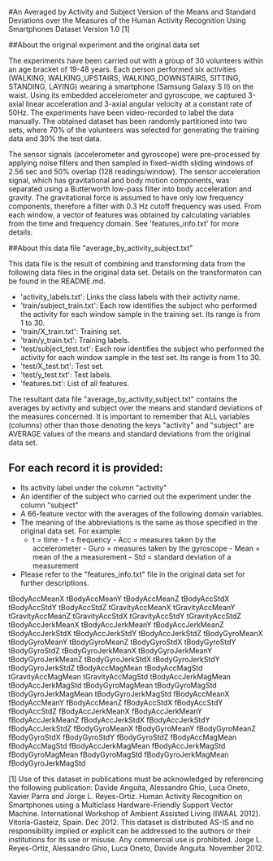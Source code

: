 #An Averaged by Activity and Subject Version of the Means and Standard Deviations over the Measures of the Human Activity Recognition Using Smartphones Dataset Version 1.0 [1]

##About the original experiment and the original data set

The experiments have been carried out with a group of 30 volunteers within an age bracket of 19-48 years.  Each person performed six activities (WALKING, WALKING_UPSTAIRS, WALKING_DOWNSTAIRS, SITTING, STANDING, LAYING) wearing a smartphone (Samsung Galaxy S II) on the waist.  Using its embedded accelerometer and gyroscope, we captured 3-axial linear acceleration and 3-axial angular velocity at a constant rate of 50Hz.  The experiments have been video-recorded to label the data manually.  The obtained dataset has been randomly partitioned into two sets, where 70% of the volunteers was selected for generating the training data and 30% the test data.

The sensor signals (accelerometer and gyroscope) were pre-processed by applying noise filters and then sampled in fixed-width sliding windows of 2.56 sec and 50% overlap (128 readings/window).  The sensor acceleration signal, which has gravitational and body motion components, was separated using a Butterworth low-pass filter into body acceleration and gravity.  The gravitational force is assumed to have only low frequency components, therefore a filter with 0.3 Hz cutoff frequency was used. From each window, a vector of features was obtained by calculating variables from the time and frequency domain.  See 'features_info.txt' for more details.

##About this data file "average_by_activity_subject.txt"

This data file is the result of combining and transforming data from the following data files in the original data set.  Details on the transformaton can be found in the README.md.

- 'activity_labels.txt': Links the class labels with their activity name.
- 'train/subject_train.txt': Each row identifies the subject who performed the activity for each window sample in the training set. Its range is from 1 to 30.
- 'train/X_train.txt': Training set.
- 'train/y_train.txt': Training labels.
- 'test/subject_test.txt': Each row identifies the subject who performed the activity for each window sample in the test set. Its range is from 1 to 30.
- 'test/X_test.txt': Test set.
- 'test/y_test.txt': Test labels.
- 'features.txt': List of all features.

The resultant data file "average_by_activity_subject.txt" contains the averages by activity and subject over the means and standard deviations of the measures concerned.  It is important to remember that ALL variables (columns) other than those denoting the keys "activity" and "subject" are AVERAGE values of the means and standard deviations from the original data set.

## For each record it is provided:

- Its activity label under the column "activity"
- An identifier of the subject who carried out the experiment under the column "subject"
- A 66-feature vector with the averages of the following domain variables.  
- The meaning of the abbreviations is the same as those specified in the original data set.  For example:
  - t = time
		- f = frequency
		- Acc = measures taken by the accelerometer
		- Guro = measures taken by the gyroscope
		- Mean = mean of the a measurement
		- Std = standard deviation of a measurement
- Please refer to the "features_info.txt" file in the original data set for further descriptions.

tBodyAccMeanX
tBodyAccMeanY
tBodyAccMeanZ
tBodyAccStdX
tBodyAccStdY
tBodyAccStdZ
tGravityAccMeanX
tGravityAccMeanY
tGravityAccMeanZ
tGravityAccStdX
tGravityAccStdY
tGravityAccStdZ
tBodyAccJerkMeanX
tBodyAccJerkMeanY
tBodyAccJerkMeanZ
tBodyAccJerkStdX
tBodyAccJerkStdY
tBodyAccJerkStdZ
tBodyGyroMeanX
tBodyGyroMeanY
tBodyGyroMeanZ
tBodyGyroStdX
tBodyGyroStdY
tBodyGyroStdZ
tBodyGyroJerkMeanX
tBodyGyroJerkMeanY
tBodyGyroJerkMeanZ
tBodyGyroJerkStdX
tBodyGyroJerkStdY
tBodyGyroJerkStdZ
tBodyAccMagMean
tBodyAccMagStd
tGravityAccMagMean
tGravityAccMagStd
tBodyAccJerkMagMean
tBodyAccJerkMagStd
tBodyGyroMagMean
tBodyGyroMagStd
tBodyGyroJerkMagMean
tBodyGyroJerkMagStd
fBodyAccMeanX
fBodyAccMeanY
fBodyAccMeanZ
fBodyAccStdX
fBodyAccStdY
fBodyAccStdZ
fBodyAccJerkMeanX
fBodyAccJerkMeanY
fBodyAccJerkMeanZ
fBodyAccJerkStdX
fBodyAccJerkStdY
fBodyAccJerkStdZ
fBodyGyroMeanX
fBodyGyroMeanY
fBodyGyroMeanZ
fBodyGyroStdX
fBodyGyroStdY
fBodyGyroStdZ
fBodyAccMagMean
fBodyAccMagStd
fBodyAccJerkMagMean
fBodyAccJerkMagStd
fBodyGyroMagMean
fBodyGyroMagStd
fBodyGyroJerkMagMean
fBodyGyroJerkMagStd

[1] Use of this dataset in publications must be acknowledged by referencing the following publication:
Davide Anguita, Alessandro Ghio, Luca Oneto, Xavier Parra and Jorge L. Reyes-Ortiz. Human Activity Recognition on Smartphones using a Multiclass Hardware-Friendly Support Vector Machine. International Workshop of Ambient Assisted Living (IWAAL 2012). Vitoria-Gasteiz, Spain. Dec 2012.  This dataset is distributed AS-IS and no responsibility implied or explicit can be addressed to the authors or their institutions for its use or misuse. Any commercial use is prohibited.  Jorge L. Reyes-Ortiz, Alessandro Ghio, Luca Oneto, Davide Anguita. November 2012.
